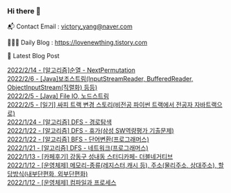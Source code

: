 ### Hi there 👋 

📬 Contact Email : victory_yang@naver.com 

👨🏻‍💻 Daily Blog : https://lovenewthing.tistory.com

🤩 Latest Blog Post

 [2022/2/14 - [알고리즘]순열 - NextPermutation](https://lovenewthing.tistory.com/96) <br>
[2022/2/6 - [Java]보조스트림(InputStreamReader, BufferedReader, ObjectInputStream(직렬화) 등등)](https://lovenewthing.tistory.com/95) <br>
[2022/2/5 - [Java] File IO, 노드스트림](https://lovenewthing.tistory.com/94) <br>
[2022/2/5 - [일기] 싸피 트랙 변경 스토리(비전공 파이썬 트랙에서 전공자 자바트랙으로)](https://lovenewthing.tistory.com/93) <br>
[2022/1/24 - [알고리즘] DFS - 경로탐색](https://lovenewthing.tistory.com/92) <br>
[2022/1/22 - [알고리즘] DFS - 휴가(삼성 SW역량평가 기출문제)](https://lovenewthing.tistory.com/91) <br>
[2022/1/22 - [알고리즘] BFS - 단어변환(프로그래머스)](https://lovenewthing.tistory.com/89) <br>
[2022/1/21 - [알고리즘] DFS - 네트워크(프로그래머스)](https://lovenewthing.tistory.com/88) <br>
[2022/1/13 - [카페후기] 강동구 성내동 스터디카페- 더블네거티브](https://lovenewthing.tistory.com/87) <br>
[2022/1/12 - [운영체제] 메모리-종류(레지스터,캐시 등), 주소(물리주소, 상대주소), 할당방식(내부단편화, 외부단편화)](https://lovenewthing.tistory.com/86) <br>
[2022/1/12 - [운영체제] 컴파일과 프로세스](https://lovenewthing.tistory.com/85) <br>
